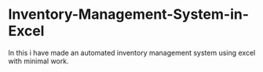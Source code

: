# Inventory-Management-System-in-Excel
In this i have made an automated inventory management system using excel with minimal work. 
